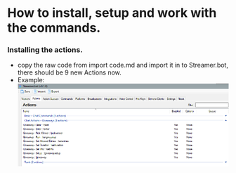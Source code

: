 # How to install, setup and work with the commands.

### Installing the actions.
+ copy the raw code from import code.md  and import it in to Streamer.bot, there should be 9 new Actions now. 
+ Example: ![alt text](img/1.png "image title")